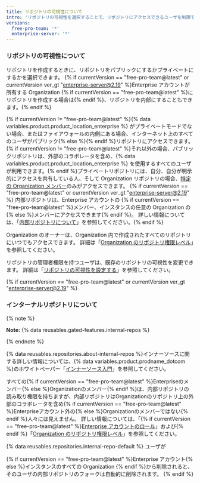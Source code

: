 ```yaml
---
title: リポジトリの可視性について
intro: 'リポジトリの可視性を選択することで、リポジトリにアクセスできるユーザを制限できます{% if currentVersion == "free-pro-team@latest" or currentVersion ver_gt "enterprise-server@2.19" %}（パブリック、内部、プライベート{% else %}パブリックまたはプライベートなど）{% endif %}。'
versions:
  free-pro-team: '*'
  enterprise-server: '*'
---
```


### リポジトリの可視性について

リポジトリを作成するときに、リポジトリをパブリックにするかプライベートにするかを選択できます。 {% if currentVersion == "free-pro-team@latest" or currentVersion ver_gt "enterprise-server@2.19" %}Enterprise アカウントが所有する Organization {% if currentVersion == "free-pro-team@latest" %}にリポジトリを作成する場合は{% endif %}、リポジトリを内部にすることもできます。{% endif %}

{% if currentVersion != "free-pro-team@latest" %}{% data variables.product.product_location_enterprise %} がプライベートモードでない場合、またはファイアウォールの内側にある場合、インターネット上のすべてのユーザがパブリック{% else %}{% endif %}リポジトリにアクセスできます。{% if currentVersion != "free-pro-team@latest" %}それ以外の場合、パブリックリポジトリは、外部のコラボレータを含め、{% data variables.product.product_location_enterprise %} を使用するすべてのユーザが利用できます。{% endif %}プライベートリポジトリには、自分、自分が明示的にアクセスを共有している人、そして Organization リポジトリの場合、[特定の Organization メンバー](/github/setting-up-and-managing-organizations-and-teams/repository-permission-levels-for-an-organization)のみがアクセスできます。 {% if currentVersion == "free-pro-team@latest" or currentVersion ver_gt "enterprise-server@2.19" %} 内部リポジトリは、Enterprise アカウントの {% if currentVersion == "free-pro-team@latest" %}メンバー、インスタンスの任意の Organization の{% else %}メンバーにアクセスできます{% endif %}。 詳しい情報については、「[内部リポジトリについて](#about-internal-repositories)」を参照してください。{% endif %}

Organization のオーナーは、Organization 内で作成されたすべてのリポジトリにいつでもアクセスできます。 詳細は「[Organization のリポジトリ権限レベル](/github/setting-up-and-managing-organizations-and-teams/repository-permission-levels-for-an-organization)」を参照してください。

リポジトリの管理者権限を持つユーザは、既存のリポジトリの可視性を変更できます。 詳細は「[リポジトリの可視性を設定する](/github/administering-a-repository/setting-repository-visibility)」を参照してください。

{% if currentVersion == "free-pro-team@latest" or currentVersion ver_gt "enterprise-server@2.19" %}
### インターナルリポジトリについて

{% note %}

**Note:** {% data reusables.gated-features.internal-repos %}

{% endnote %}

{% data reusables.repositories.about-internal-repos %}インナーソースに関する詳しい情報については、{% data variables.product.prodname_dotcom %}のホワイトペーパー「[インナーソース入門](https://resources.github.com/whitepapers/introduction-to-innersource/)」を参照してください。

すべての{% if currentVersion == "free-pro-team@latest" %}Enterpriseのメンバー{% else %}Organizationのメンバー{% endif %}は、内部リポジトリの読み取り権限を持ちますが、内部リポジトリはOrganizationのリポジトリ上の外部のコラボレータを含め{% if currentVersion == "free-pro-team@latest" %}Enterpriseアカウント外の{% else %}Organizationのメンバーではない{% endif %}人々には見えません。 詳しい情報については、「{% if currentVersion == "free-pro-team@latest" %}[Enterprise アカウントのロール](/articles/roles-for-an-enterprise-account#enterprise-members)」および{% endif %}「[Organization のリポジトリ権限レベル](/articles/repository-permission-levels-for-an-organization)」を参照してください。

{% data reusables.repositories.internal-repo-default %}
ユーザが

{% if currentVersion == "free-pro-team@latest" %}Enterprise アカウント{% else %}インスタンスのすべての Organization {% endif %}から削除されると、そのユーザの内部リポジトリのフォークは自動的に削除されます。
{% endif %}
